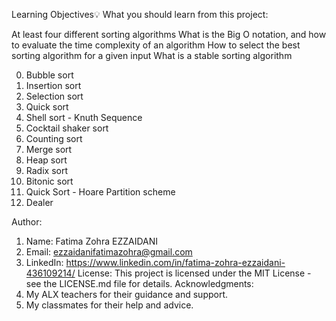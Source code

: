Learning Objectives💡
What you should learn from this project:

At least four different sorting algorithms
What is the Big O notation, and how to evaluate the time complexity of an algorithm
How to select the best sorting algorithm for a given input
What is a stable sorting algorithm

0. Bubble sort
1. Insertion sort
2. Selection sort
3. Quick sort
4. Shell sort - Knuth Sequence
5. Cocktail shaker sort
6. Counting sort
7. Merge sort
8. Heap sort
9. Radix sort
10. Bitonic sort
11. Quick Sort - Hoare Partition scheme
12. Dealer

Author:

1. Name: Fatima Zohra EZZAIDANI
2. Email: ezzaidanifatimazohra@gmail.com
3. LinkedIn: https://www.linkedin.com/in/fatima-zohra-ezzaidani-436109214/
   License:
   This project is licensed under the MIT License - see the LICENSE.md
   file for details.
   Acknowledgments:
4. My ALX teachers for their guidance and support.
5. My classmates for their help and advice.
